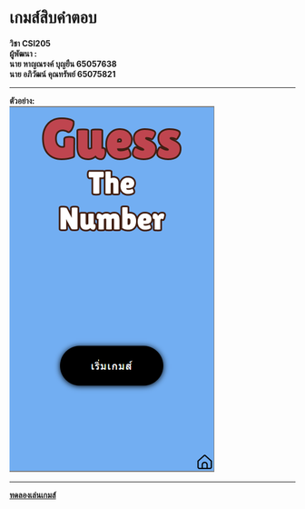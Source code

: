 <h1>เกมส์สิบคำตอบ</h1>
<b> วิชา CSI205 <b><br>
<b>ผู้พัฒนา :<br> นาย หาญณรงค์ บุญยืน 65057638 <br>
นาย อภิวัฒน์ คุณทรัพย์ 65075821<br>
<hr>
<b>ตัวอย่าง:</b><br>
<img src ='./document/sample.png' alt='sample'><hr>
<a href=''>ทดลองเล่นเกมส์</a>